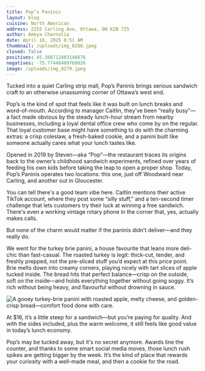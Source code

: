 ```yaml
---
title: Pop’s Paninis
layout: blog
cuisine: North American
address: 2255 Carling Ave, Ottawa, ON K2B 7Z5
author: Ameya Charnalia
date: April 18, 2025 8:51 AM
thumbnail: /uploads/img_8288.jpeg
closed: false
positives: 45.368712483148876
negatives: -75.77448409760026
image: /uploads/img_8279.jpeg
---
```

Tucked into a quiet Carling strip mall, Pop’s Paninis brings serious sandwich craft to an otherwise unassuming corner of Ottawa’s west end.

Pop’s is the kind of spot that feels like it was built on lunch breaks and word-of-mouth. According to manager Caitlin, they’ve been “really busy”—a fact made obvious by the steady lunch-hour stream from nearby businesses, including a loyal dental office crew who come by on the regular. That loyal customer base might have something to do with the charming extras: a crisp coleslaw, a fresh-baked cookie, and a panini built like someone actually cares what your lunch tastes like.

Opened in 2019 by Steven—aka “Pop”—the restaurant traces its origins back to the owner’s childhood sandwich experiments, refined over years of feeding his own kids before taking the leap to open a proper shop. Today, Pop’s Paninis operates two locations: this one, just off Woodward near Carling, and another out in Gloucester.

You can tell there's a good team vibe here. Caitlin mentions their active TikTok account, where they post some “silly stuff,” and a ten-second timer challenge that lets customers try their luck at winning a free sandwich. There's even a working vintage rotary phone in the corner that, yes, actually makes calls.

But none of the charm would matter if the paninis didn’t deliver—and they really do.

We went for the turkey brie panini, a house favourite that leans more deli-chic than fast-casual. The roasted turkey is legit: thick-cut, tender, and freshly prepped, not the pre-sliced stuff you’d expect at this price point. Brie melts down into creamy corners, playing nicely with tart slices of apple tucked inside. The bread hits that perfect balance—crisp on the outside, soft on the inside—and holds everything together without going soggy. It’s rich without being heavy, and flavourful without drowning in sauce.

![A gooey turkey-brie panini with roasted apple, melty cheese, and golden-crisp bread—comfort food done with care.](/uploads/img_8288.jpeg "Pop’s Paninis turkey-brie panini")

At $16, it’s a little steep for a sandwich—but you’re paying for quality. And with the sides included, plus the warm welcome, it still feels like good value in today’s lunch economy.

Pop’s may be tucked away, but it's no secret anymore. Awards line the counter, and thanks to some smart social media moves, those lunch rush spikes are getting bigger by the week. It’s the kind of place that rewards your curiosity with a well-made meal, and then a cookie for the road.